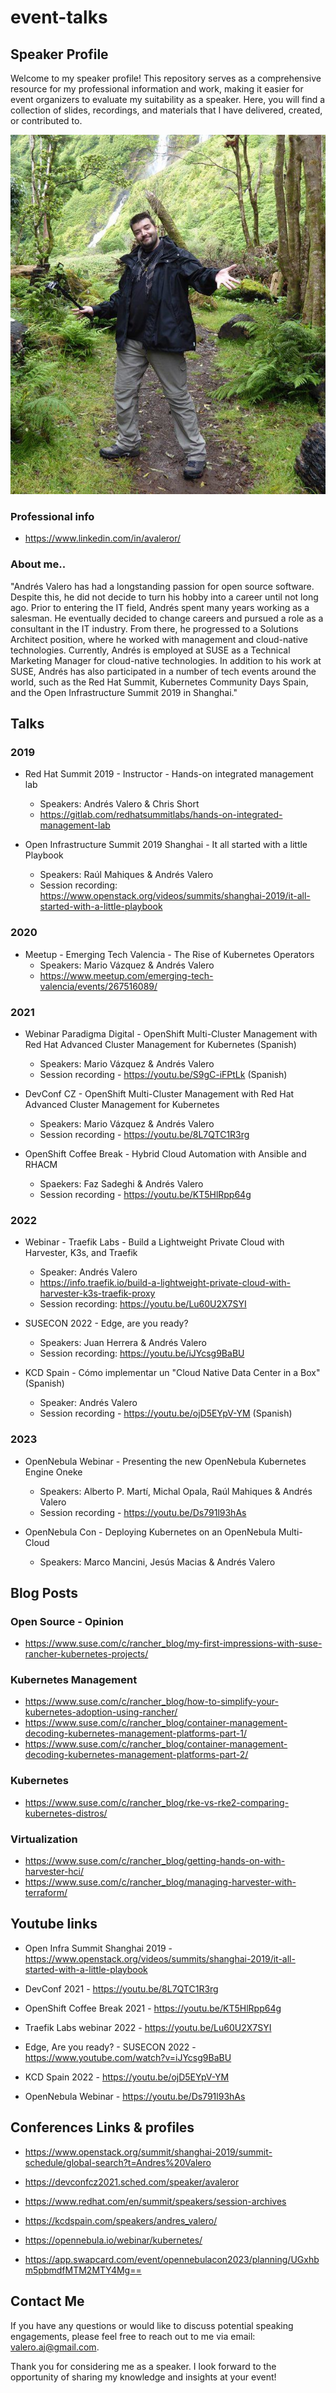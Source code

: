 # event-talks

## Speaker Profile

Welcome to my speaker profile! This repository serves as a comprehensive resource for my professional information and work, making it easier for event organizers to evaluate my suitability as a speaker. Here, you will find a collection of slides, recordings, and materials that I have delivered, created, or contributed to.

![Me](/media/Andres_Valero.jpg)


### Professional info

- https://www.linkedin.com/in/avaleror/ 

### About me..
"Andrés Valero has had a longstanding passion for open source software. Despite this, he did not decide to turn his hobby into a career until not long ago. Prior to entering the IT field, Andrés spent many years working as a salesman. He eventually decided to change careers and pursued a role as a consultant in the IT industry. From there, he progressed to a Solutions Architect position, where he worked with management and cloud-native technologies. Currently, Andrés is employed at SUSE as a Technical Marketing Manager for cloud-native technologies. In addition to his work at SUSE, Andrés has also participated in a number of tech events around the world, such as the Red Hat Summit, Kubernetes Community Days Spain, and the Open Infrastructure Summit 2019 in Shanghai."

## Talks

### 2019

- Red Hat Summit 2019 - Instructor - Hands-on integrated management lab
    - Speakers: Andrés Valero & Chris Short
    - https://gitlab.com/redhatsummitlabs/hands-on-integrated-management-lab 

- Open Infrastructure Summit 2019 Shanghai - It all started with a little Playbook
    - Speakers: Raúl Mahiques & Andrés Valero
    - Session recording: https://www.openstack.org/videos/summits/shanghai-2019/it-all-started-with-a-little-playbook

### 2020

- Meetup - Emerging Tech Valencia - The Rise of Kubernetes Operators
    - Speakers: Mario Vázquez & Andrés Valero
    - https://www.meetup.com/emerging-tech-valencia/events/267516089/

### 2021

- Webinar Paradigma Digital - OpenShift Multi-Cluster Management with Red Hat Advanced Cluster Management for Kubernetes (Spanish)
    - Speakers: Mario Vázquez & Andrés Valero
    - Session recording - https://youtu.be/S9gC-iFPtLk (Spanish)

- DevConf CZ - OpenShift Multi-Cluster Management with Red Hat Advanced Cluster Management for Kubernetes
    - Speakers: Mario Vázquez & Andrés Valero
    - Session recording - https://youtu.be/8L7QTC1R3rg

- OpenShift Coffee Break - Hybrid Cloud Automation with Ansible and RHACM 
    - Spaekers: Faz Sadeghi & Andrés Valero
    - Session recording - https://youtu.be/KT5HlRpp64g

### 2022

- Webinar - Traefik Labs - Build a Lightweight Private Cloud with Harvester, K3s, and Traefik 
    - Speaker: Andrés Valero
    - https://info.traefik.io/build-a-lightweight-private-cloud-with-harvester-k3s-traefik-proxy
    - Session recording: https://youtu.be/Lu60U2X7SYI

- SUSECON 2022 - Edge, are you ready?
    - Speakers: Juan Herrera & Andrés Valero
    - Session recording: https://youtu.be/iJYcsg9BaBU

- KCD Spain - Cómo implementar un "Cloud Native Data Center in a Box" (Spanish)
    - Speaker: Andrés Valero
    - Session recording - https://youtu.be/ojD5EYpV-YM (Spanish) 

### 2023

- OpenNebula Webinar - Presenting the new OpenNebula Kubernetes Engine Oneke
    - Speakers: Alberto P. Martí, Michal Opala, Raúl Mahiques & Andrés Valero
    - Session recording - https://youtu.be/Ds791l93hAs

- OpenNebula Con - Deploying Kubernetes on an OpenNebula Multi-Cloud
    - Speakers: Marco Mancini, Jesús Macias & Andrés Valero

## Blog Posts

### Open Source - Opinion

- https://www.suse.com/c/rancher_blog/my-first-impressions-with-suse-rancher-kubernetes-projects/

### Kubernetes Management

- https://www.suse.com/c/rancher_blog/how-to-simplify-your-kubernetes-adoption-using-rancher/
- https://www.suse.com/c/rancher_blog/container-management-decoding-kubernetes-management-platforms-part-1/ 
- https://www.suse.com/c/rancher_blog/container-management-decoding-kubernetes-management-platforms-part-2/
 
### Kubernetes

- https://www.suse.com/c/rancher_blog/rke-vs-rke2-comparing-kubernetes-distros/ 

### Virtualization

- https://www.suse.com/c/rancher_blog/getting-hands-on-with-harvester-hci/
- https://www.suse.com/c/rancher_blog/managing-harvester-with-terraform/

## Youtube links  

- Open Infra Summit Shanghai 2019 - https://www.openstack.org/videos/summits/shanghai-2019/it-all-started-with-a-little-playbook

- DevConf 2021 - https://youtu.be/8L7QTC1R3rg
  
- OpenShift Coffee Break 2021 - https://youtu.be/KT5HlRpp64g

- Traefik Labs webinar 2022 - https://youtu.be/Lu60U2X7SYI

- Edge, Are you ready? - SUSECON 2022 - https://www.youtube.com/watch?v=iJYcsg9BaBU

- KCD Spain 2022 - https://youtu.be/ojD5EYpV-YM

- OpenNebula Webinar - https://youtu.be/Ds791l93hAs


## Conferences Links & profiles

- https://www.openstack.org/summit/shanghai-2019/summit-schedule/global-search?t=Andres%20Valero

- https://devconfcz2021.sched.com/speaker/avaleror

- https://www.redhat.com/en/summit/speakers/session-archives

- https://kcdspain.com/speakers/andres_valero/ 

- https://opennebula.io/webinar/kubernetes/

- https://app.swapcard.com/event/opennebulacon2023/planning/UGxhbm5pbmdfMTM2MTY4Mg==

## Contact Me
If you have any questions or would like to discuss potential speaking engagements, please feel free to reach out to me via email: valero.aj@gmail.com.

Thank you for considering me as a speaker. I look forward to the opportunity of sharing my knowledge and insights at your event!
